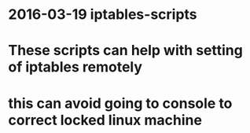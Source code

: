 # 2016-03-19 iptables-scripts
# These scripts can help with setting of iptables remotely
#	this can avoid going to console to correct locked linux machine
